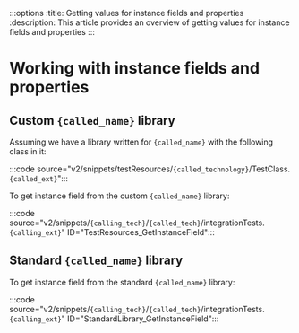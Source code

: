 :::options
:title: Getting values for instance fields and properties
:description: This article provides an overview of getting values for instance fields and properties
:::

# Working with instance fields and properties

## Custom `{called_name}` library

Assuming we have a library written for `{called_name}` with the following class in it:

:::code source="v2/snippets/testResources/`{called_technology}`/TestClass.`{called_ext}`":::

To get instance field from the custom `{called_name}` library:

:::code source="v2/snippets/`{calling_tech}`/`{called_tech}`/integrationTests.`{calling_ext}`" ID="TestResources_GetInstanceField":::

## Standard `{called_name}` library

To get instance field from the standard `{called_name}` library:

:::code source="v2/snippets/`{calling_tech}`/`{called_tech}`/integrationTests.`{calling_ext}`" ID="StandardLibrary_GetInstanceField":::

